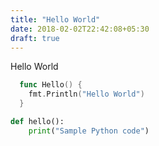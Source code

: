 ```yaml
---
title: "Hello World"
date: 2018-02-02T22:42:08+05:30
draft: true
---
```


Hello World

```go
  func Hello() {
    fmt.Println("Hello World")
  }
```

```python
def hello():
    print("Sample Python code")
```
